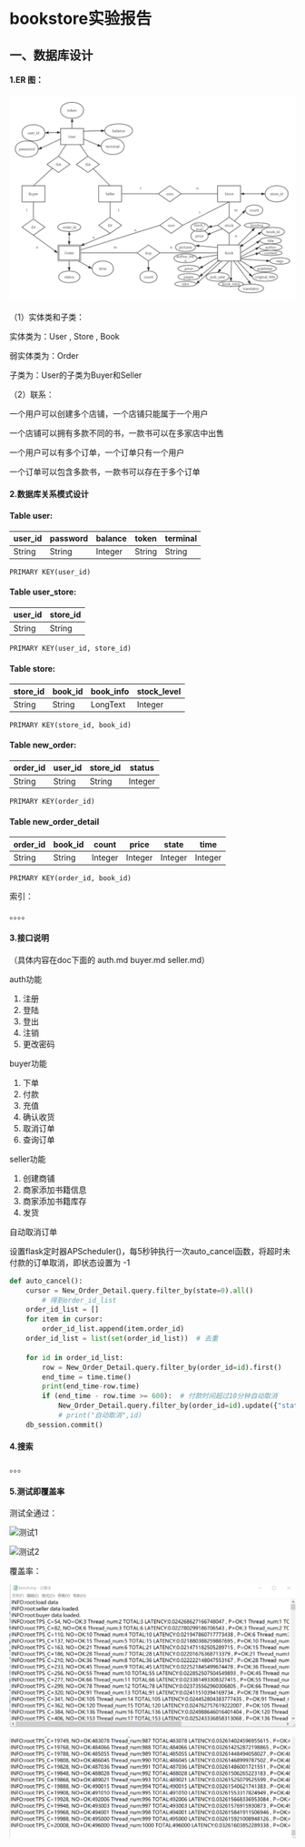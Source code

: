 # bookstore实验报告



## 一、数据库设计

#### 1.ER 图：

#### ![E-R图绘制 ](https://github.com/CharlesDDDD/bookstore/blob/main/doc/image/E-R%E5%9B%BE%E7%BB%98%E5%88%B6%20.png)





（1）实体类和子类：

实体类为：User , Store , Book 

弱实体类为：Order

子类为：User的子类为Buyer和Seller

（2）联系：

一个用户可以创建多个店铺，一个店铺只能属于一个用户

一个店铺可以拥有多款不同的书，一款书可以在多家店中出售

一个用户可以有多个订单，一个订单只有一个用户

一个订单可以包含多款书，一款书可以存在于多个订单



#### 2.数据库关系模式设计

#### Table user:

| user_id | password | balance | token  | terminal |
| ------- | -------- | ------- | ------ | -------- |
| String  | String   | Integer | String | String   |

```
PRIMARY KEY(user_id)
```



#### Table user_store:

| user_id | store_id |
| ------- | -------- |
| String  | String   |

```
PRIMARY KEY(user_id, store_id)
```



#### Table store:

| store_id | book_id | book_info | stock_level |
| -------- | ------- | --------- | ----------- |
| String   | String  | LongText  | Integer     |

```
PRIMARY KEY(store_id, book_id)
```



#### Table new_order:

| order_id | user_id | store_id | status  |
| -------- | ------- | -------- | ------- |
| String   | String  | String   | Integer |

```
PRIMARY KEY(order_id)
```



#### Table new_order_detail

| order_id | book_id | count   | price   | state   | time    |
| -------- | ------- | ------- | ------- | ------- | ------- |
| String   | String  | Integer | Integer | Integer | Integer |

```
PRIMARY KEY(order_id, book_id)
```



索引：

。。。。



#### 3.接口说明

（具体内容在doc下面的 auth.md  buyer.md seller.md）

auth功能

1. 注册
2. 登陆
3. 登出
4. 注销
5. 更改密码



buyer功能

1. 下单
2. 付款
3. 充值
4. 确认收货
5. 取消订单
6. 查询订单



seller功能

1. 创建商铺
2. 商家添加书籍信息
3. 商家添加书籍库存
4. 发货



自动取消订单

设置flask定时器APScheduler()，每5秒钟执行一次auto_cancel函数，将超时未付款的订单取消，即状态设置为 -1

```python
def auto_cancel():
    cursor = New_Order_Detail.query.filter_by(state=0).all()
        # 得到order_id_list
    order_id_list = []
    for item in cursor:
        order_id_list.append(item.order_id)
    order_id_list = list(set(order_id_list))  # 去重

    for id in order_id_list:
        row = New_Order_Detail.query.filter_by(order_id=id).first()
        end_time = time.time()
        print(end_time-row.time)
        if (end_time - row.time >= 600):  # 付款时间超过10分钟自动取消
            New_Order_Detail.query.filter_by(order_id=id).update({"state": -1})
            # print("自动取消",id)
    db_session.commit()
```



#### 4.搜索

。。。



#### 5.测试即覆盖率

测试全通过：

![测试1](D:\学习相关\数据库\bookstore\doc\image\测试1.png)



![测试2](D:\学习相关\数据库\bookstore\doc\image\测试2.png)



覆盖率：

![吞吐1](image\吞吐1.png)



![吞吐2](image\吞吐2.png)



